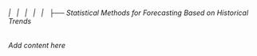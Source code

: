 ###### |   |   |   |   |   ├── Statistical Methods for Forecasting Based on Historical Trends

*Add content here*